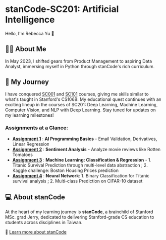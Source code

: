 # stanCode-SC201: Artificial Intelligence
Hello, I'm Rebecca Yu 👋

## 👩‍💻 About Me
In May 2023, I shifted gears from Product Management to aspiring Data Analyst, immersing myself in Python through stanCode's rich curriculum.

## 💛 My Journey
I have conquered [SC001](https://github.com/BeckaYu/stanCode-SC001.git) and [SC101](https://github.com/BeckaYu/stanCode-SC101.git) courses, giving me skills similar to what's taught in Stanford's CS106B. My educational quest continues with an exciting lineup in the courses of SC201: Deep Learning, Machine Learning, Computer Vision, and NLP with Deep Learning. Stay tuned for updates on my learning milestones!

### Assignments at a Glance:
- **[Assignment 1](https://github.com/BeckaYu/stanCode-SC201/tree/a91286eb17d17c61f2ee4cf345314b960feb97d9/SC201Assignment1)** : **AI Programming Basics** - Email Validation, Derivatives, Linear Regression
- **[Assignment 2](https://github.com/BeckaYu/stanCode-SC201/tree/71b1e35f247d07966fec95a16a12fc9bb720bdeb/SC201Assignment2)** : **Sentiment Analysis** - Analyze movie reviews like Rotten Tomatoes
- **[Assignment 3](https://github.com/BeckaYu/stanCode-SC201/tree/0ccf87b9d15e4d2bcd6164077e4a49ba8c34556d/SC201Assignment3)** : **Machine Learning: Classification & Regression** - 1. Titanic Survival Prediction through multi-level data abstraction ; 2. Kaggle challenge: Boston Housing Prices prediction
- **[Assignment 4](https://github.com/BeckaYu/stanCode-SC201/tree/a96c0d52a7f411060ea405fa4d59a0faaafdf4b1/SC201Assignment4QA)** : **Neural Network**: 1. Binary Classification for Titanic survival analysis ; 2. Multi-class Prediction on CIFAR-10 dataset


## 💻 About stanCode
At the heart of my learning journey is **stanCode**, a brainchild of Stanford MSc. grad Jerry, dedicated to delivering Stanford-grade CS education to students across disciplines in Taiwan.

🔗 [Learn more about stanCode](https://stancode.tw/)
